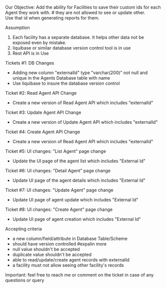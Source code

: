 Our Objective:
Add the ability for Facilities to save their custom ids for each Agent they work with. # they are not allowed to see or update other.  
Use that id when generating reports for them.

Assumption 
1. Each facility has a separate database. It helps other data not be exposed even by mistake.
2. liquibase or similar database version control tool is in use
3. Rest API is in Use

Tickets #1: DB Changes
- Adding new column "externalId" type "varchar(200)" not null and unique in the Agents Database table with name 
- Use liquibase to insure the database version control 


Ticket #2: Read Agent API Change
- Create a new version of Read  Agent API which includes "externalId"

Ticket #3: Update Agent API Change
- Create a new version of Update  Agent API which includes "externalId"

Ticket #4: Create Agent API Change
- Create a new version of Read Agent API which includes "externalId"

Ticket #5: UI changes: "List Agent" page change
- Update the UI page of the agent list which includes "External Id"

Ticket #6: UI changes: "Detail Agent" page change
- Update UI page of the agent details which includes "External Id"

Ticket #7: UI changes: "Update Agent" page change
- Update UI page of agent update which includes "External Id"

Ticket #8: UI changes: "Create Agent" page change
- Update UI page of agent creation which includes "External Id"


Accepting criteria
- a new column/field/attribute in Database Table/Scheme 
- should have version controlled #expalin more
- null value shouldn't be accepted
- duplicate value shouldn't be accepted
- able to read/update/create agent records with externalId
- a facility must not allow seeing other facility's records

Important: feel free to reach me or comment on the ticket in case of any questions or query


